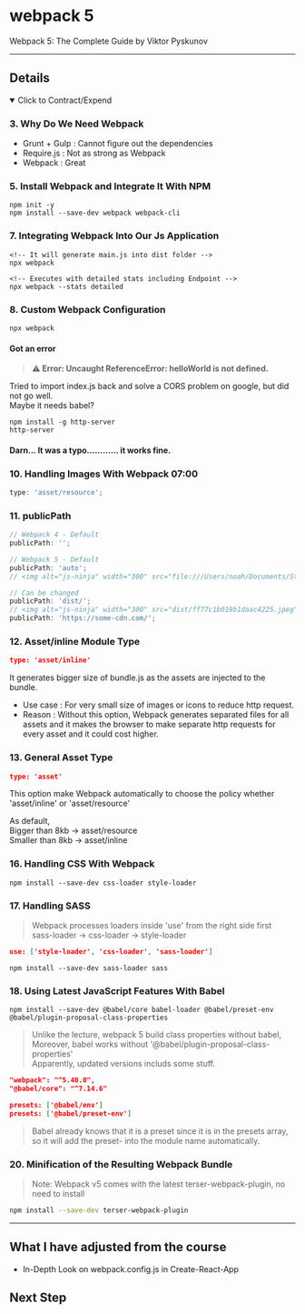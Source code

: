 # webpack 5

Webpack 5: The Complete Guide by Viktor Pyskunov

---

## Details

<details open>
  <summary>Click to Contract/Expend</summary>

### 3. Why Do We Need Webpack

- Grunt + Gulp : Cannot figure out the dependencies
- Require.js : Not as strong as Webpack
- Webpack : Great

### 5. Install Webpack and Integrate It With NPM

```
npm init -y
npm install --save-dev webpack webpack-cli
```

### 7. Integrating Webpack Into Our Js Application

```
<!-- It will generate main.js into dist folder -->
npx webpack
```

```
<!-- Executes with detailed stats including Endpoint -->
npx webpack --stats detailed
```

### 8. Custom Webpack Configuration

```
npx webpack
```

#### Got an error

> **⚠ Error: Uncaught ReferenceError: helloWorld is not defined.**

Tried to import index.js back and solve a CORS problem on google, but did not go well. \
Maybe it needs babel?

```
npm install -g http-server
http-server
```

#### Darn... It was a typo............ it works fine.

### 10. Handling Images With Webpack 07:00

```js
type: 'asset/resource';
```

### 11. publicPath

```js
// Webpack 4 - Default
publicPath: '';

// Webpack 5 - Default
publicPath: 'auto';
// <img alt="js-ninja" width="300" src="file:///Users/noah/Documents/Study/Study_devops/udemy/webpack5/webpack5-git/tutorial/dist/ff77c1b019b1daac4225.jpeg">

// Can be changed
publicPath: 'dist/';
// <img alt="js-ninja" width="300" src="dist/ff77c1b019b1daac4225.jpeg">
publicPath: 'https://some-cdn.com/';
```

### 12. Asset/inline Module Type

```json
type: 'asset/inline'
```

It generates bigger size of bundle.js as the assets are injected to the bundle.

- Use case : For very small size of images or icons to reduce http request.
- Reason : Without this option, Webpack generates separated files for all assets and it makes the browser to make separate http requests for every asset and it could cost higher.

### 13. General Asset Type

```json
type: 'asset'
```

This option make Webpack automatically to choose the policy whether 'asset/inline' or 'asset/resource'

As default, \
Bigger than 8kb -> asset/resource \
Smaller than 8kb -> asset/inline

### 16. Handling CSS With Webpack

```
npm install --save-dev css-loader style-loader
```

### 17. Handling SASS

> Webpack processes loaders inside 'use' from the right side first \
> sass-loader → css-loader → style-loader

```json
use: ['style-loader', 'css-loader', 'sass-loader']
```

```
npm install --save-dev sass-loader sass
```

### 18. Using Latest JavaScript Features With Babel

```
npm install --save-dev @babel/core babel-loader @babel/preset-env @babel/plugin-proposal-class-properties
```

> Unlike the lecture, webpack 5 build class properties without babel, \
> Moreover, babel works without '@babel/plugin-proposal-class-properties' \
> Apparently, updated versions includs some stuff.

```json
"webpack": "^5.40.0",
"@babel/core": "^7.14.6"
```

```json
presets: ['@babel/env']
presets: ['@babel/preset-env']
```

> Babel already knows that it is a preset since it is in the presets array, so it will add the preset- into the module name automatically.

### 20. Minification of the Resulting Webpack Bundle

> Note: Webpack v5 comes with the latest terser-webpack-plugin, no need to install

```sh
npm install --save-dev terser-webpack-plugin
```

</details>

---

## What I have adjusted from the course

- In-Depth Look on webpack.config.js in Create-React-App

## Next Step

```

```
